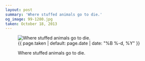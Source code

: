 ```yaml
---
layout: post
summary: 'Where stuffed animals go to die.'
og_image: 99-1280.jpg
taken: October 18, 2013
---
```


<figure class="post" data-src="{{ site.assets_url }}/{{ page.og_image }}">
<img alt="Where stuffed animals go to die." sizes="(min-width: 700px) 50vw, calc(100vw - 2rem)" src="{{ site.assets_url }}/99-640.jpg" srcset="{{ site.assets_url }}/99-1280.jpg 1280w, {{ site.assets_url }}/99-960.jpg 960w, {{ site.assets_url }}/99-640.jpg 640w, {{ site.assets_url }}/99-320.jpg 320w"/>
<figcaption>
<time>{{ page.taken | default: page.date | date: "%B %-d, %Y" }}</time>
<p>Where stuffed animals go to die.</p>
</figcaption>
</figure>
